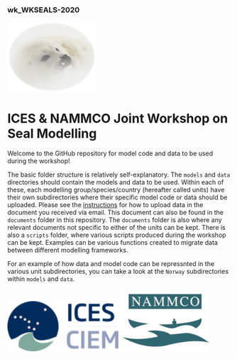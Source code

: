 ### wk_WKSEALS-2020
![Alt text](documents/SealSm.png?raw=true "Photo: Tore Haug")
# ICES &amp; NAMMCO Joint Workshop on Seal Modelling
Welcome to the GitHub repository for model code and data to be used during the workshop! 

The basic folder structure is relatively self-explanatory. The `models` and `data` directories should contain the models and data to be used. Within each of these, each modelling group/species/country (hereafter called units) have their own subdirectories where their specific model code or data should be uploaded. Please see the [instructions](https://github.com/ices-eg/wk_WKSEALS-2020/blob/main/documents/GitHub%20instructions.pdf) for how to upload data in the document you received via email. This document can also be found in the `documents` folder in this repository. The `documents` folder is also where any relevant documents not specific to either of the units can be kept. There is also a `scripts` folder, where various scripts produced during the workshop can be kept. Examples can be various functions created to migrate data between different modelling frameworks.   

For an example of how data and model code can be repressnted in the various unit subdirectories, you can take a look at the `Norway` subdirectories within `models` and `data`.

![Alt text](documents/ICES.png?raw=true)    ![Alt text](documents/nammco.jpg?raw=true)
